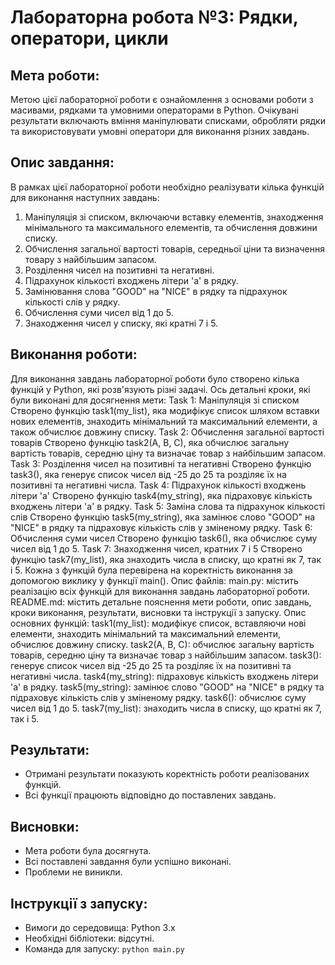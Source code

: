 # Лабораторна робота №3: Рядки, оператори, цикли
## Мета роботи:
Метою цієї лабораторної роботи є ознайомлення з основами роботи з масивами, рядками та умовними операторами в Python. Очікувані результати включають вміння маніпулювати списками, обробляти рядки та використовувати умовні оператори для виконання різних завдань.
## Опис завдання:
В рамках цієї лабораторної роботи необхідно реалізувати кілька функцій для виконання наступних завдань:
1. Маніпуляція зі списком, включаючи вставку елементів, знаходження мінімального та максимального елементів, та обчислення довжини списку.
2. Обчислення загальної вартості товарів, середньої ціни та визначення товару з найбільшим запасом.
3. Розділення чисел на позитивні та негативні.
4. Підрахунок кількості входжень літери 'a' в рядку.
5. Замінювання слова "GOOD" на "NICE" в рядку та підрахунок кількості слів у рядку.
6. Обчислення суми чисел від 1 до 5.
7. Знаходження чисел у списку, які кратні 7 і 5.
## Виконання роботи:
Для виконання завдань лабораторної роботи було створено кілька функцій у Python, які розв'язують різні задачі. Ось детальні кроки, які були виконані для досягнення мети:
Task 1: Маніпуляція зі списком
Створено функцію task1(my_list), яка модифікує список шляхом вставки нових елементів, знаходить мінімальний та максимальний елементи, а також обчислює довжину списку.
Task 2: Обчислення загальної вартості товарів
Створено функцію task2(A, B, C), яка обчислює загальну вартість товарів, середню ціну та визначає товар з найбільшим запасом.
Task 3: Розділення чисел на позитивні та негативні
Створено функцію task3(), яка генерує список чисел від -25 до 25 та розділяє їх на позитивні та негативні числа.
Task 4: Підрахунок кількості входжень літери 'a'
Створено функцію task4(my_string), яка підраховує кількість входжень літери 'a' в рядку.
Task 5: Заміна слова та підрахунок кількості слів
Створено функцію task5(my_string), яка замінює слово "GOOD" на "NICE" в рядку та підраховує кількість слів у зміненому рядку.
Task 6: Обчислення суми чисел
Створено функцію task6(), яка обчислює суму чисел від 1 до 5.
Task 7: Знаходження чисел, кратних 7 і 5
Створено функцію task7(my_list), яка знаходить числа в списку, що кратні як 7, так і 5.
Кожна з функцій була перевірена на коректність виконання за допомогою виклику у функції main().
Опис файлів:
main.py: містить реалізацію всіх функцій для виконання завдань лабораторної роботи.
README.md: містить детальне пояснення мети роботи, опис завдань, кроки виконання, результати, висновки та інструкції з запуску.
Опис основних функцій:
task1(my_list): модифікує список, вставляючи нові елементи, знаходить мінімальний та максимальний елементи, обчислює довжину списку.
task2(A, B, C): обчислює загальну вартість товарів, середню ціну та визначає товар з найбільшим запасом.
task3(): генерує список чисел від -25 до 25 та розділяє їх на позитивні та негативні числа.
task4(my_string): підраховує кількість входжень літери 'a' в рядку.
task5(my_string): замінює слово "GOOD" на "NICE" в рядку та підраховує кількість слів у зміненому рядку.
task6(): обчислює суму чисел від 1 до 5.
task7(my_list): знаходить числа в списку, що кратні як 7, так і 5.
## Результати:
- Отримані результати показують коректність роботи реалізованих функцій.
- Всі функції працюють відповідно до поставлених завдань.
## Висновки:
- Мета роботи була досягнута.
- Всі поставлені завдання були успішно виконані.
- Проблеми не виникли.
## Інструкції з запуску:
- Вимоги до середовища: Python 3.x
- Необхідні бібліотеки: відсутні.
- Команда для запуску: `python main.py`
